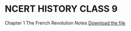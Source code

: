 # NCERT HISTORY CLASS 9
Chapter 1 The French Revolution 
Notes 
[Download the file](https://my.microsoftpersonalcontent.com/personal/f46cfd184d142703/_layouts/15/download.aspx?UniqueId=98a38986-96e4-4439-8eb9-91b07c2649d2&Translate=false&tempauth=v1e.eyJzaXRlaWQiOiJhYmQ5ZTBkYi1jNjQwLTQxOWEtYWUyYS1iMTc5MmE0Y2NhMTUiLCJhcHBpZCI6IjAwMDAwMDAwLTAwMDAtMDAwMC0wMDAwLTAwMDA0ODE3MTBhNCIsImF1ZCI6IjAwMDAwMDAzLTAwMDAtMGZmMS1jZTAwLTAwMDAwMDAwMDAwMC9teS5taWNyb3NvZnRwZXJzb25hbGNvbnRlbnQuY29tQDkxODgwNDBkLTZjNjctNGM1Yi1iMTEyLTM2YTMwNGI2NmRhZCIsImV4cCI6IjE3NDE4NDg3MTEifQ.b4XxObwv9cDXzk7rziuukDvut_PJuqsEP_wBv97NFXpWYIoRl4zea98YxRdTeCme7Yqp19ETfT0eAgY9gzQXlunqcFJxWvn_Zg6ADPwdO4iiZrdXIpYUGJxYLjulu8P7yiT9Bjtotr5TQ0Xxh79p3JwezcQ_V1guLwYCQNLiBb9YiWFc6EIWHy6a9rghfSiSEF94XWMmaXZGT_XSwX77p40SN567dJFRmas_x-pckdg99vXlGADqcCDJmX17S0TY6B2aiopUcCfLaHLTyCGG4Tj71v_ltpXI9D3kDPWGHS4xeBypCI6RKL8tNdqp1LyBO5BT76Nt1oEY3ofyh-qtvTpk6w7YE-LWBIisvsaDwyZdMDsB58gtpUO3NygFW3-C5AzluuAuL4Cz9WJODC5l_A.9h4ixGnvU2If_tZnCh8haARMX5hW4HmWvNwtAD2Ys3g&ApiVersion=2.0&AVOverride=1)
